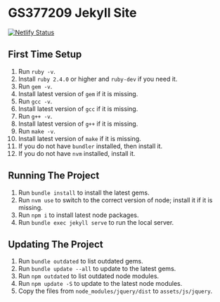 # GS377209 Jekyll Site

[![Netlify Status](https://api.netlify.com/api/v1/badges/5c710635-c4f1-430a-9e0f-e6b086ada215/deploy-status)](https://app.netlify.com/sites/elated-hermann-5c4186/deploys)

## First Time Setup

1. Run `ruby -v`.
1. Install `ruby 2.4.0` or higher and `ruby-dev` if you need it.
1. Run `gem -v`.
1. Install latest version of `gem` if it is missing.
1. Run `gcc -v`.
1. Install latest version of `gcc` if it is missing.
1. Run `g++ -v`.
1. Install latest version of `g++` if it is missing.
1. Run `make -v`.
1. Install latest version of `make` if it is missing.
1. If you do not have `bundler` installed, then install it.
1. If you do not have `nvm` installed, install it.

## Running The Project

1. Run `bundle install` to install the latest gems.
1. Run `nvm use` to switch to the correct version of node; install it if it is missing.
1. Run `npm i` to install latest node packages.
1. Run `bundle exec jekyll serve` to run the local server.

## Updating The Project

1. Run `bundle outdated` to list outdated gems.
1. Run `bundle update --all` to update to the latest gems.
1. Run `npm outdated` to list outdated node modules.
1. Run `npm update -S` to update to the latest node modules.
1. Copy the files from `node_modules/jquery/dist` to `assets/js/jquery`.
